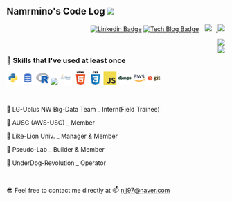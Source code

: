 ## Namrmino's Code Log <img src="https://media.giphy.com/media/hvRJCLFzcasrR4ia7z/giphy.gif" width="25px">

<div align=right>
    
[![Linkedin Badge](https://img.shields.io/badge/-LinkedIn-blue?style=flat-square&logo=Linkedin&logoColor=white&link=https://www.linkedin.com/in/jeongjaenam/)](https://www.linkedin.com/in/jeongjaenam/)
[![Tech Blog Badge](http://img.shields.io/badge/-Tech%20blog-black?style=flat-square&logo=github&link=https://namrmino.tistory.com/)](https://namrmino.tistory.com/)
<a href="https://www.instagram.com/namrmino/">
    <img 
        src="http://img.shields.io/badge/-Instagram-black?style=flat&logo=Instagram&link=https://www.instagram.com/namrmino/"
        style="height : auto; margin-left : 10px; margin-right : 10px;"/>
</a>
<a href="https://hits.seeyoufarm.com"/>
  <img src="https://hits.seeyoufarm.com/api/count/incr/badge.svg?url=https://github.com/namrmino"/>
</a>

</div>

<img align='right' src="https://github-readme-stats.vercel.app/api/top-langs/?username=namrmino&layout=compact&hide=Jupyter%20notebook&theme=prussian">
<br>
<img align='right' src="https://github-readme-stats.vercel.app/api?username=namrmino&count_private=true&show_icons=true&theme=prussian">

<h3> 💪 Skills that I've used at least once </h3>

<code><img height="30" src="https://raw.githubusercontent.com/github/explore/80688e429a7d4ef2fca1e82350fe8e3517d3494d/topics/python/python.png"></code>
<code><img height="30" src="https://raw.githubusercontent.com/github/explore/80688e429a7d4ef2fca1e82350fe8e3517d3494d/topics/sql/sql.png"></code>
<code><img height="30" src="https://raw.githubusercontent.com/github/explore/80688e429a7d4ef2fca1e82350fe8e3517d3494d/topics/r/r.png"></code>
<code><img height="30" src="https://www.automateexcel.com/excel/wp-content/uploads/2018/04/icon-shortcuts-sas.png"></code>
<code><img height="30" src="https://raw.githubusercontent.com/github/explore/80688e429a7d4ef2fca1e82350fe8e3517d3494d/topics/java/java.png"></code>
<code><img height="30" src="https://raw.githubusercontent.com/github/explore/80688e429a7d4ef2fca1e82350fe8e3517d3494d/topics/html/html.png"></code>
<code><img height="30" src="https://raw.githubusercontent.com/github/explore/80688e429a7d4ef2fca1e82350fe8e3517d3494d/topics/css/css.png"></code>
<code><img height="30" src="https://raw.githubusercontent.com/github/explore/80688e429a7d4ef2fca1e82350fe8e3517d3494d/topics/javascript/javascript.png"></code>
<code><img height="30" src="https://raw.githubusercontent.com/github/explore/80688e429a7d4ef2fca1e82350fe8e3517d3494d/topics/django/django.png"></code>
<code><img height="30" src="https://raw.githubusercontent.com/github/explore/fbceb94436312b6dacde68d122a5b9c7d11f9524/topics/aws/aws.png"></code>
<code><img height="30" src="https://raw.githubusercontent.com/github/explore/80688e429a7d4ef2fca1e82350fe8e3517d3494d/topics/git/git.png"></code>

<br>

🔗 LG-Uplus NW Big-Data Team _ Intern(Field Trainee)

🔗 AUSG (AWS-USG) _ Member

🔗 Like-Lion Univ. _ Manager & Member

🔗 Pseudo-Lab _ Builder & Member

🔗 UnderDog-Revolution _ Operator

<br>

😎 Feel free to contact me directly at 📫 njj97@naver.com
